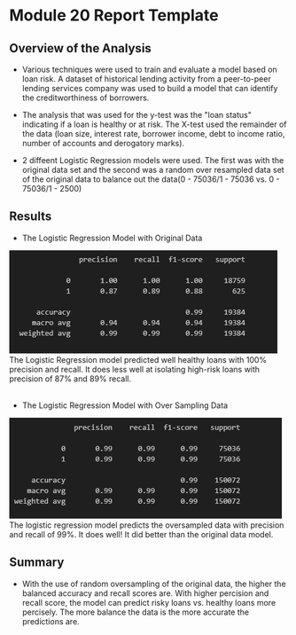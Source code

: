 # Module 20 Report Template

## Overview of the Analysis

- Various techniques were used to train and evaluate a model based on loan risk. A dataset of historical lending activity from a peer-to-peer lending services company was used to build a model that can identify the creditworthiness of borrowers.

- The analysis that was used for the y-test was the "loan status" indicating if a loan is healthy or at risk.  The X-test used the remainder of the data (loan size, interest rate, borrower income, debt to income ratio, number of accounts and derogatory marks).

- 2 diffeent Logistic Regression models were used.  The first was with the original data set and the second was a random over resampled data set of the original data to balance out the data(0 - 75036/1 - 75036 vs. 0 - 75036/1 - 2500)

## Results

- The Logistic Regression Model with Original Data

![alt text](images/logical_regression_model.PNG)
<br />
The Logistic Regression model predicted well healthy loans with 100% precision and recall. It does less well at isolating high-risk loans with precision of 87% and 89% recall.
<br />
<br />
- The Logistic Regression Model with Over Sampling Data
 
![alt text](images/random_oversampling_model.PNG)
<br />
The logistic regression model predicts the oversampled data with precision and recall of 99%.  It does well!  It did better than the original data model.


## Summary

- With the use of random oversampling of the original data, the higher the balanced accuracy and recall scores are. With higher percision and recall score, the model can predict risky loans vs. healthy loans more percisely.  The more balance the data is the more accurate the predictions are.
